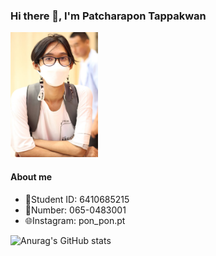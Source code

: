 ### Hi there 👋, I'm Patcharapon Tappakwan

<!-- ![img](LINE_ALBUM_2022.7.9_230908.jpg) -->
<img src=LINE_ALBUM_2022.7.9_230908.jpg width="140" height="200"/>

#### About me
* 🪪Student ID: 6410685215
* 📱Number: 065-0483001
* 🌐Instagram: pon_pon.pt

![Anurag's GitHub stats](https://github-readme-stats.vercel.app/api?username=6410685215&show_icons=true&theme=tokyonight)
